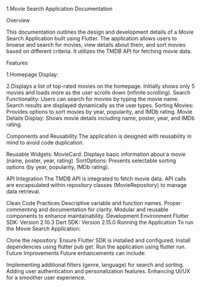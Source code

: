
1.Movie Search Application Documentation

Overview

This documentation outlines the design and development details of a Movie Search Application built using Flutter. The application allows users to browse and search for movies, view details about them, and sort movies based on different criteria. It utilizes the TMDB API for fetching movie data.

Features

1.Homepage Display:

2.Displays a list of top-rated movies on the homepage.
Initially shows only 5 movies and loads more as the user scrolls down (infinite scrolling).
Search Functionality:
Users can search for movies by typing the movie name.
Search results are displayed dynamically as the user types.
Sorting Movies:
Provides options to sort movies by year, popularity, and IMDb rating.
Movie Details Display:
Shows movie details including name, poster, year, and IMDb rating.



Components and Reusability
The application is designed with reusability in mind to avoid code duplication.

Reusable Widgets:
MovieCard: Displays basic information about a movie (name, poster, year, rating).
SortOptions: Presents selectable sorting options (by year, popularity, IMDb rating).



API Integration
The TMDB API is integrated to fetch movie data. API calls are encapsulated within repository classes (MovieRepository) to manage data retrieval.



Clean Code Practices
Descriptive variable and function names.
Proper commenting and documentation for clarity.
Modular and reusable components to enhance maintainability.
Development Environment
Flutter SDK: Version 2.10.3
Dart SDK: Version 2.15.0
Running the Application
To run the Movie Search Application:

Clone the repository.
Ensure Flutter SDK is installed and configured.
Install dependencies using flutter pub get.
Run the application using flutter run.
Future Improvements
Future enhancements can include:

Implementing additional filters (genre, language) for search and sorting.
Adding user authentication and personalization features.
Enhancing UI/UX for a smoother user experience.
